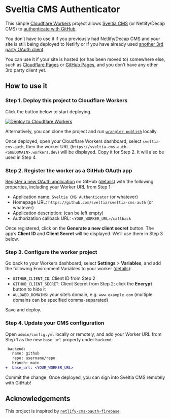 # Sveltia CMS Authenticator

This simple [Cloudflare Workers](https://workers.cloudflare.com/) project allows [Sveltia CMS](https://github.com/sveltia/sveltia-cms) (or Netlify/Decap CMS) to [authenticate with GitHub](https://docs.github.com/en/apps/oauth-apps/building-oauth-apps/authorizing-oauth-apps).

You don’t have to use it if you previously had Netlify/Decap CMS and your site is still being deployed to Netlify or if you have already used [another 3rd party OAuth client](https://decapcms.org/docs/external-oauth-clients/).

You can use it if your site is hosted (or has been moved to) somewhere else, such as [Cloudflare Pages](https://pages.cloudflare.com/) or [GitHub Pages](https://pages.github.com/), and you don’t have any other 3rd party client yet.

## How to use it

### Step 1. Deploy this project to Cloudflare Workers

Click the button below to start deploying.

[![Deploy to Cloudflare Workers](https://deploy.workers.cloudflare.com/button)](https://deploy.workers.cloudflare.com/?url=https://github.com/sveltia/sveltia-cms-auth)

Alternatively, you can clone the project and run [`wrangler publish`](https://developers.cloudflare.com/workers/wrangler/commands/#publish) locally.

Once deployed, open your Cloudflare Workers dashboard, select `sveltia-cms-auth`, then the worker URL (`https://sveltia-cms-auth.<SUBDOMAIN>.workers.dev`) will be displayed. Copy it for Step 2. It will also be used in Step 4.

### Step 2. Register the worker as a GitHub OAuth app

[Register a new OAuth application](https://github.com/settings/applications/new) on GitHub ([details](https://docs.github.com/en/apps/oauth-apps/building-oauth-apps/creating-an-oauth-app)) with the following properties, including your Worker URL from Step 1:

- Application name: `Sveltia CMS Authenticator` (or whatever)
- Homepage URL: `https://github.com/sveltia/sveltia-cms-auth` (or whatever)
- Application description: (can be left empty)
- Authorization callback URL: `<YOUR_WORKER_URL>/callback`

Once registered, click on the **Generate a new client secret** button. The app’s **Client ID** and **Client Secret** will be displayed. We’ll use them in Step 3 below.

### Step 3. Configure the worker project

Go back to your Workers dashboard, select **Settings** > **Variables**, and add the following Environment Variables to your worker ([details](https://developers.cloudflare.com/workers/platform/environment-variables/#environment-variables-via-the-dashboard)):

- `GITHUB_CLIENT_ID`: Client ID from Step 2
- `GITHUB_CLIENT_SECRET`: Client Secret from Step 2; click the **Encrypt** button to hide it
- `ALLOWED_DOMAINS`: your site’s domain, e.g. `www.example.com` (multiple domains can be specified comma-separated)

Save and deploy.

### Step 4. Update your CMS configuration

Open `admin/config.yml` locally or remotely, and add your Worker URL from Step 1 as the new `base_url` property under `backend`:

```diff
 backend:
   name: github
   repo: username/repo
   branch: main
+  base_url: <YOUR_WORKER_URL>
```

Commit the change. Once deployed, you can sign into Sveltia CMS remotely with GitHub!

## Acknowledgements

This project is inspired by [`netlify-cms-oauth-firebase`](https://github.com/Herohtar/netlify-cms-oauth-firebase).
